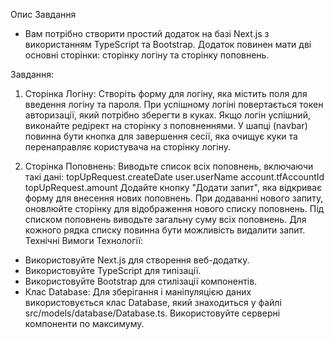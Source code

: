 Опис Завдання
- Вам потрібно створити простий додаток на базі Next.js з використанням TypeScript та Bootstrap. Додаток повинен мати дві основні сторінки: сторінку логіну та сторінку поповнень.

Завдання:

1. Сторінка Логіну:
Створіть форму для логіну, яка містить поля для введення логіну та пароля.
При успішному логіні повертається токен авторизації, який потрібно зберегти в куках.
Якщо логін успішний, виконайте редірект на сторінку з поповненнями.
У шапці (navbar) повинна бути кнопка для завершення сесії, яка очищує куки та перенаправляє користувача на сторінку логіну.


2. Сторінка Поповнень:
Виводьте список всіх поповнень, включаючи такі дані:
topUpRequest.createDate
user.userName
account.tfAccountId
topUpRequest.amount
Додайте кнопку "Додати запит", яка відкриває форму для внесення нових поповнень.
При додаванні нового запиту, оновлюйте сторінку для відображення нового списку поповнень.
Під списком поповнень виводьте загальну суму всіх поповнень.
Для кожного рядка списку повинна бути можливість видалити запит.
Технічні Вимоги
Технології:

- Використовуйте Next.js для створення веб-додатку.
- Використовуйте TypeScript для типізації.
- Використовуйте Bootstrap для стилізації компонентів.
- Клас Database: Для зберігання і маніпуляцією даних використовується клас Database, який знаходиться у файлі src/models/database/Database.ts.
Використовуйте серверні компоненти по максимуму.
